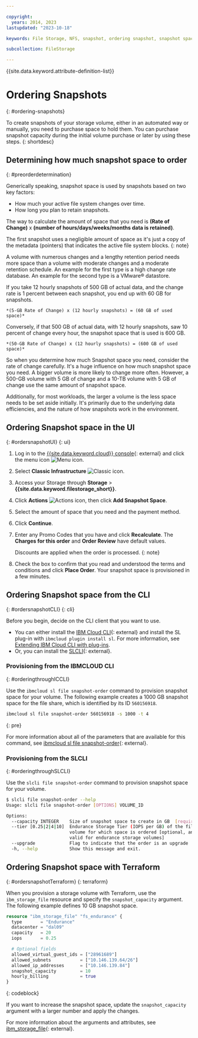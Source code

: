 ```yaml
---

copyright:
  years: 2014, 2023
lastupdated: "2023-10-18"

keywords: File Storage, NFS, snapshot, ordering snapshot, snapshot space

subcollection: FileStorage

---
```

{{site.data.keyword.attribute-definition-list}}


# Ordering Snapshots
{: #ordering-snapshots}

To create snapshots of your storage volume, either in an automated way or manually, you need to purchase space to hold them. You can purchase snapshot capacity during the initial volume purchase or later by using these steps.
{: shortdesc}

## Determining how much snapshot space to order
{: #preorderdetermination}

Generically speaking, snapshot space is used by snapshots based on two key factors:
- How much your active file system changes over time.
- How long you plan to retain snapshots.

The way to calculate the amount of space that you need is **(Rate of Change)** x **(number of hours/days/weeks/months data is retained)**.

The first snapshot uses a negligible amount of space as it's just a copy of the metadata (pointers) that indicates the active file system blocks.
{: note}

A volume with numerous changes and a lengthy retention period needs more space than a volume with moderate changes and a moderate retention schedule. An example for the first type is a high change rate database. An example for the second type is a VMware&reg; datastore.

If you take 12 hourly snapshots of 500 GB of actual data, and the change rate is 1 percent between each snapshot, you end up with 60 GB for snapshots.

    *(5-GB Rate of Change) x (12 hourly snapshots) = (60 GB of used space)*

Conversely, if that 500 GB of actual data, with 12 hourly snapshots, saw 10 percent of change every hour, the snapshot space that is used is 600 GB.

    *(50-GB Rate of Change) x (12 hourly snapshots) = (600 GB of used space)*

So when you determine how much Snapshot space you need, consider the rate of change carefully. It's a huge influence on how much snapshot space you need. A bigger volume is more likely to change more often. However, a 500-GB volume with 5 GB of change and a 10-TB volume with 5 GB of change use the same amount of snapshot space.

Additionally, for most workloads, the larger a volume is the less space needs to be set aside initially. It's primarily due to the underlying data efficiencies, and the nature of how snapshots work in the environment.

## Ordering Snapshot space in the UI
{: #ordersnapshotUI}
{: ui}

1. Log in to the [{{site.data.keyword.cloud}} console](/login){: external} and click the menu icon ![Menu icon](../icons/icon_hamburger.svg "Menu").
2. Select **Classic Infrastructure** ![Classic icon](../icons/classic.svg "Classic").
3. Access your Storage through **Storage** > **{{site.data.keyword.filestorage_short}}**.
4. Click **Actions** ![Actions icon](../icons/action-menu-icon.svg "Actions"), then click **Add Snapshot Space**.
5. Select the amount of space that you need and the payment method.
6. Click **Continue**.
7. Enter any Promo Codes that you have and click **Recalculate**. The **Charges for this order** and **Order Review** have default values.

   Discounts are applied when the order is processed.
   {: note}

8. Check the box to confirm that you read and understood the terms and conditions and click **Place Order**. Your snapshot space is provisioned in a few minutes.

## Ordering Snapshot space from the CLI
{: #ordersnapshotCLI}
{: cli}

Before you begin, decide on the CLI client that you want to use.

* You can either install the [IBM Cloud CLI](/docs/cli){: external} and install the SL plug-in with `ibmcloud plugin install sl`. For more information, see [Extending IBM Cloud CLI with plug-ins](/docs/cli?topic=cli-plug-ins).
* Or, you can install the [SLCLI](https://softlayer-python.readthedocs.io/en/latest/cli/){: external}.

### Provisioning from the IBMCLOUD CLI
{: #orderingthroughICCLI}

Use the `ibmcloud sl file snapshot-order` command to provision snapshot space for your volume. The following example creates a 1000 GB snapshot space for the file share, which is identified by its ID `560156918`.

```sh
ibmcloud sl file snapshot-order 560156918 -s 1000 -t 4
```
{: pre}

For more information about all of the parameters that are available for this command, see [ibmcloud sl file snapshot-order](/docs/cli?topic=cli-sl-file-storage-service#sl_file_snapshot_order){: external}.

### Provisioning from the SLCLI
{: #orderingthroughSLCLI}

Use the `slcli file snapshot-order` command to provision snapshot space for your volume. 

```sh
$ slcli file snapshot-order --help
Usage: slcli file snapshot-order [OPTIONS] VOLUME_ID

Options:
  --capacity INTEGER    Size of snapshot space to create in GB  [required]
  --tier [0.25|2|4|10]  Endurance Storage Tier (IOPS per GB) of the file
                        volume for which space is ordered [optional, and only
                        valid for endurance storage volumes]
  --upgrade             Flag to indicate that the order is an upgrade
  -h, --help            Show this message and exit.
```

## Ordering Snapshot space with Terraform
{: #ordersnapshotTerraform}
{: terraform}

When you provision a storage volume with Terraform, use the `ibm_storage_file` resource and specify the `snapshot_capacity` argument. The following example defines 10 GB snapshot space.

```terraform
resource "ibm_storage_file" "fs_endurance" {
  type       = "Endurance"
  datacenter = "dal09"
  capacity   = 20
  iops       = 0.25

  # Optional fields
  allowed_virtual_guest_ids = ["28961689"]
  allowed_subnets           = ["10.146.139.64/26"]
  allowed_ip_addresses      = ["10.146.139.84"]
  snapshot_capacity         = 10
  hourly_billing            = true
}
```
{: codeblock}

If you want to increase the snapshot space, update the `snapshot_capacity` argument with a larger number and apply the changes.

For more information about the arguments and attributes, see [ibm_storage_file](https://registry.terraform.io/providers/IBM-Cloud/ibm/latest/docs/resources/storage_file){: external}.
